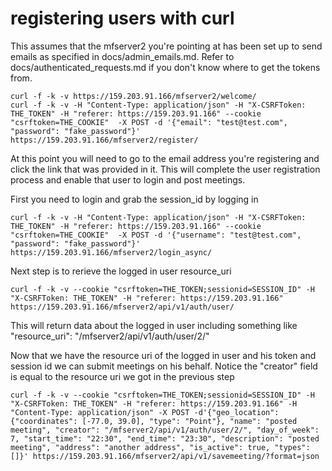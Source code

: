 # registering users with curl

This assumes that the mfserver2 you're pointing at has been set up to send emails as specified in docs/admin_emails.md. Refer to docs/authenticated_requests.md if you don't know where to get the tokens from.
```
curl -f -k -v https://159.203.91.166/mfserver2/welcome/
curl -f -k -v -H "Content-Type: application/json" -H "X-CSRFToken: THE_TOKEN" -H "referer: https://159.203.91.166" --cookie "csrftoken=THE_COOKIE"  -X POST -d '{"email": "test@test.com", "password": "fake_password"}' https://159.203.91.166/mfserver2/register/
```

At this point you will need to go to the email address you're registering and click the link that was provided in it. This will complete the user registration process and enable that user to login and post meetings.



First you need to login and grab the session_id by logging in
```
curl -f -k -v -H "Content-Type: application/json" -H "X-CSRFToken: THE_TOKEN" -H "referer: https://159.203.91.166" --cookie "csrftoken=THE_COOKIE"  -X POST -d '{"username": "test@test.com", "password": "fake_password"}' https://159.203.91.166/mfserver2/login_async/
```



Next step is to rerieve the logged in user resource_uri
```
curl -f -k -v --cookie "csrftoken=THE_TOKEN;sessionid=SESSION_ID" -H "X-CSRFToken: THE_TOKEN" -H "referer: https://159.203.91.166" https://159.203.91.166/mfserver2/api/v1/auth/user/
```
This will return data about the logged in user including something like "resource_uri": "/mfserver2/api/v1/auth/user/2/"



Now that we have the resource uri of the logged in user and his token and session id we can submit meetings on his behalf. Notice the "creator" field is equal to the resource uri we got in the previous step
```
curl -f -k -v --cookie "csrftoken=THE_TOKEN;sessionid=SESSION_ID" -H "X-CSRFToken: THE_TOKEN" -H "referer: https://159.203.91.166" -H "Content-Type: application/json" -X POST -d'{"geo_location": {"coordinates": [-77.0, 39.0], "type": "Point"}, "name": "posted meeting", "creator": "/mfserver2/api/v1/auth/user/2/", "day_of_week": 7, "start_time": "22:30", "end_time": "23:30", "description": "posted meeting", "address": "another address", "is_active": true, "types": []}' https://159.203.91.166/mfserver2/api/v1/savemeeting/?format=json
```
